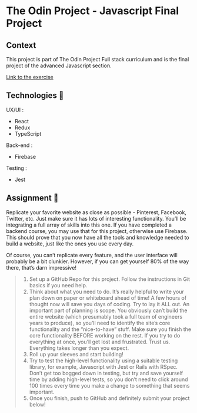 # The Odin Project - Javascript Final Project

## Context

This project is part of The Odin Project Full stack curriculum and is the final project of the advanced Javascript section.

[Link to the exercise](https://www.theodinproject.com/lessons/node-path-javascript-javascript-final-project)

## Technologies :rocket:

UX/UI :

- React
- Redux
- TypeScript

Back-end :

- Firebase

Testing :

- Jest

## Assignment :construction_worker:

Replicate your favorite website as close as possible - Pinterest, Facebook, Twitter, etc. Just make sure it has lots of interesting functionality. You’ll be integrating a full array of skills into this one. If you have completed a backend course, you may use that for this project, otherwise use Firebase. This should prove that you now have all the tools and knowledge needed to build a website, just like the ones you use every day.

Of course, you can’t replicate every feature, and the user interface will probably be a bit clunkier. However, if you can get yourself 80% of the way there, that’s darn impressive!

> 1. Set up a GitHub Repo for this project. Follow the instructions in Git basics if you need help.
> 2. Think about what you need to do. It’s really helpful to write your plan down on paper or whiteboard ahead of time! A few hours of thought now will save you days of coding. Try to lay it ALL out. An important part of planning is scope. You obviously can’t build the entire website (which presumably took a full team of engineers years to produce), so you’ll need to identify the site’s core functionality and the “nice-to-have” stuff. Make sure you finish the core functionality BEFORE working on the rest. If you try to do everything at once, you’ll get lost and frustrated. Trust us. Everything takes longer than you expect.
> 3. Roll up your sleeves and start building!
> 4. Try to test the high-level functionality using a suitable testing library, for example, Javascript with Jest or Rails with RSpec. Don’t get too bogged down in testing, but try and save yourself time by adding high-level tests, so you don’t need to click around 100 times every time you make a change to something that seems important.
> 5. Once you finish, push to GitHub and definitely submit your project below!
